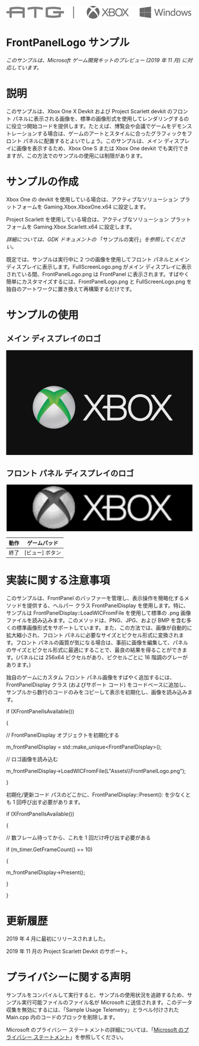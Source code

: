   ![](./media/image1.png)

#   FrontPanelLogo サンプル

*このサンプルは、Microsoft ゲーム開発キットのプレビュー (2019 年 11 月)
に対応しています。*

# 

# 説明

このサンプルは、Xbox One X Devkit および Project Scarlett devkit
のフロント
パネルに表示される画像を、標準の画像形式を使用してレンダリングするのに役立つ開始コードを提供します。たとえば、博覧会や会議でゲームをデモンストレーションする場合は、ゲームのアートとスタイルに合ったグラフィックをフロント
パネルに配置するとよいでしょう。このサンプルは、メイン
ディスプレイに画像を表示するため、Xbox One S または Xbox One devkit
でも実行できますが、この方法でのサンプルの使用には制限があります。

# サンプルの作成

Xbox One の devkit を使用している場合は、アクティブなソリューション
プラットフォームを Gaming.Xbox.XboxOne.x64 に設定します。

Project Scarlett を使用している場合は、アクティブなソリューション
プラットフォームを Gaming.Xbox.Scarlett.x64 に設定します。

*詳細については、GDK ドキュメントの*
「サンプルの実行」*を参照してください。*

既定では、サンプルは実行中に 2 つの画像を使用してフロント パネルとメイン
ディスプレイに表示します。FullScreenLogo.png がメイン
ディスプレイに表示されている間、FrontPanelLogo.png は FrontPanel
に表示されます。すばやく簡単にカスタマイズするには、FrontPanelLogo.png
と FullScreenLogo.png
を独自のアートワークに置き換えて再構築するだけです。

# サンプルの使用

## メイン ディスプレイのロゴ

![](./media/image3.png)

## フロント パネル ディスプレイのロゴ

![](./media/image4.png)

| 動作                                   |  ゲームパッド                |
|----------------------------------------|-----------------------------|
| 終了                                   |  \[ビュー\] ボタン           |

# 

# 

# 実装に関する注意事項

このサンプルは、FrontPanel
のバッファーを管理し、表示操作を簡略化するメソッドを提供する、ヘルパー
クラス FrontPanelDisplay を使用します。特に、サンプルは
FrontPanelDisplay::LoadWICFromFile を使用して標準の .png
画像ファイルを読み込みます。このメソッドは、PNG、JPG、および BMP
を含む多くの標準画像形式をサポートしています。また、この方法では、画像が自動的に拡大縮小され、フロント
パネルに必要なサイズとピクセル形式に変換されます。フロント
パネルの画質が気になる場合は、事前に画像を編集して、パネルのサイズとピクセル形式に最適にすることで、最良の結果を得ることができます。(パネルには
256x64 ピクセルがあり、ピクセルごとに 16 階調のグレーがあります。)

独自のゲームにカスタム フロント
パネル画像をすばやく追加するには、FrontPanelDisplay クラス
(およびサポート コード)
をコードベースに追加し、サンプルから数行のコードのみをコピーして表示を初期化し、画像を読み込みます。

if (XFrontPanelIsAvailable())

{

// FrontPanelDisplay オブジェクトを初期化する

m_frontPanelDisplay = std::make_unique\<FrontPanelDisplay\>();

// ロゴ画像を読み込む

m_frontPanelDisplay-\>LoadWICFromFile(L\"Assets\\\\FrontPanelLogo.png\");

}

初期化/更新コード パスのどこかに、FrontPanelDisplay::Present():
を少なくとも 1 回呼び出す必要があります。

if (XFrontPanelIsAvailable())

{

// 数フレーム待ってから、これを 1 回だけ呼び出す必要がある

if (m_timer.GetFrameCount() == 10)

{

m_frontPanelDisplay-\>Present();

}

}

# 更新履歴

2019 年 4 月に最初にリリースされました。

2019 年 11 月の Project Scarlett Devkit のサポート。

# プライバシーに関する声明

サンプルをコンパイルして実行すると、サンプルの使用状況を追跡するため、サンプル実行可能ファイルのファイル名が
Microsoft に送信されます。このデータ収集を無効にするには、「Sample Usage
Telemetry」とラベル付けされた Main.cpp
内のコードのブロックを削除します。

Microsoft のプライバシー ステートメントの詳細については、「[Microsoft
のプライバシー
ステートメント](https://privacy.microsoft.com/en-us/privacystatement/)」を参照してください。
